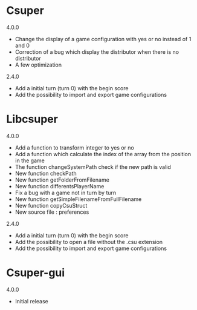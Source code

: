 Csuper
======

4.0.0

* Change the display of a game configuration with yes or no instead of 1 and 0
* Correction of a bug which display the distributor when there is no distributor
* A few optimization

2.4.0

* Add a initial turn (turn 0) with the begin score
* Add the possibility to import and export game configurations

Libcsuper
=========

4.0.0

* Add a function to transform integer to yes or no
* Add a function which calculate the index of the array from the position in the game
* The function changeSystemPath check if the new path is valid
* New function checkPath
* New function getFolderFromFilename
* New function differentsPlayerName
* Fix a bug with a game not in turn by turn
* New function getSimpleFilenameFromFullFilename
* New function copyCsuStruct
* New source file : preferences

2.4.0

* Add a initial turn (turn 0) with the begin score
* Add the possibility to open a file without the .csu extension
* Add the possibility to import and export game configurations

Csuper-gui
==========

4.0.0

* Initial release